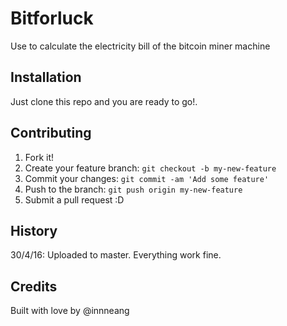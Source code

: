 # Bitforluck

Use to calculate the electricity bill of the bitcoin miner machine

## Installation

Just clone this repo and you are ready to go!.

## Contributing

1. Fork it!
2. Create your feature branch: `git checkout -b my-new-feature`
3. Commit your changes: `git commit -am 'Add some feature'`
4. Push to the branch: `git push origin my-new-feature`
5. Submit a pull request :D

## History

30/4/16: Uploaded to master. Everything work fine.

## Credits

Built with love  by @innneang
